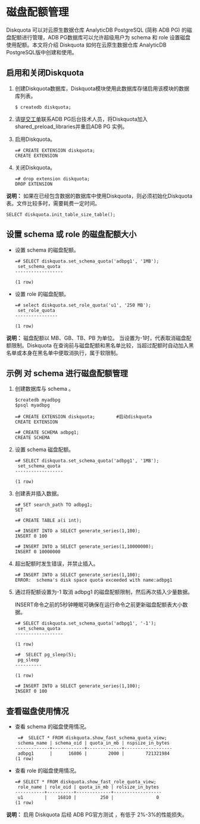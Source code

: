 # 磁盘配额管理

Diskquota 可以对云原生数据仓库 AnalyticDB PostgreSQL \(简称 ADB PG\) 的磁盘配额进行管理，ADB PG数据库可以允许超级用户为 schema 和 role 设置磁盘使用配额。本文将介绍 Diskquota 如何在云原生数据仓库 AnalyticDB PostgreSQL版中创建和使用。

## 启用和关闭Diskquota

1.  创建Diskquota数据库，Diskquota模块使用此数据库存储启用该模块的数据库列表。

    ```
    $ createdb diskquota;
    ```

2.  请[提交工单](https://workorder.console.aliyun.com/console.htm#/ticket/add?productCode=gpdb)联系ADB PG后台技术人员，将Diskquota加入shared\_preload\_libraries并重启ADB PG 实例。
3.  启用Diskquota。

    ```
    =# CREATE EXTENSION diskquota;
    CREATE EXTENSION
    ```

4.  关闭Diskquota。

    ```
    =# drop extension diskquota;
    DROP EXTENSION
    ```


**说明：** 如果在已经包含数据的数据库中使用Diskquota，则必须初始化Diskquota 表。文件比较多时，需要耗费一定时间。

```
SELECT diskquota.init_table_size_table();
```

## 设置 schema 或 role 的磁盘配额大小

-   设置 schema 的磁盘配额。

    ```
    =# SELECT diskquota.set_schema_quota('adbpg1', '1MB');     
     set_schema_quota
    ------------------
    
    (1 row)
    ```

-   设置 role 的磁盘配额。

    ```
    =# select diskquota.set_role_quota('u1', '250 MB');
     set_role_quota
    ----------------
    
    (1 row)
    ```


**说明：** 磁盘配额以 MB、GB、TB、PB 为单位。 当设置为-1时，代表取消磁盘配额限制。Diskquota 在查询前与磁盘配额和黑名单比较，当超过配额时自动加入黑名单或本身在黑名单中便取消执行，属于软限制。

## 示例 对 schema 进行磁盘配额管理

1.  创建数据库与 schema 。

    ```
    $createdb myadbpg    
    $psql myadbpg
    
    =# CREATE EXTENSION diskquota;        #启动diskquota 
    CREATE EXTENSION                            
    
    =# CREATE SCHEMA adbpg1;
    CREATE SCHEMA
    ```

2.  设置 schema 磁盘配额。

    ```
    =# SELECT diskquota.set_schema_quota('adbpg1', '1MB');     
     set_schema_quota
    ------------------
    
    (1 row)
    ```

3.  创建表并插入数据。

    ```
    =# SET search_path TO adbpg1;
    SET
    
    =# CREATE TABLE a(i int);    
    
    =# INSERT INTO a SELECT generate_series(1,100);
    INSERT 0 100
    
    =# INSERT INTO a SELECT generate_series(1,10000000);
    INSERT 0 10000000
    ```

4.  超出配额时发生错误，并禁止插入。

    ```
    =# INSERT INTO a SELECT generate_series(1,100);
    ERROR:  schema's disk space quota exceeded with name:adbpg1
    ```

5.  通过将配额设置为-1 取消 adbpg1 的磁盘配额限制，然后再次插入少量数据。

    INSERT命令之前的5秒钟睡眠可确保在运行命令之前更新磁盘配额表大小数据。

    ```
    =# SELECT diskquota.set_schema_quota('adbpg1', '-1');
     set_schema_quota
    ------------------
    
    (1 row)
    ```

    ```
    =#  SELECT pg_sleep(5);
     pg_sleep
    ----------
    
    (1 row)
    
    =# INSERT INTO a SELECT generate_series(1,100);
    INSERT 0 100
    ```


## 查看磁盘使用情况

-   查看 schema 的磁盘使用情况。

    ```
     =#  SELECT * FROM diskquota.show_fast_schema_quota_view;
     schema_name | schema_oid | quota_in_mb | nspsize_in_bytes
    -------------+------------+-------------+------------------
     adbpg1      |      16806 |        2000 |        721321984
    (1 row)
    ```

-   查看 role 的磁盘使用情况。

    ```
    =# SELECT * FROM diskquota.show_fast_role_quota_view;
     role_name | role_oid | quota_in_mb | rolsize_in_bytes
    -----------+----------+-------------+------------------
     u1        |    16810 |         250 |                0
    (1 row)
    ```


**说明：** 启用 Diskquota 后经 ADB PG官方测试 ，有低于 2%-3%的性能损失。

